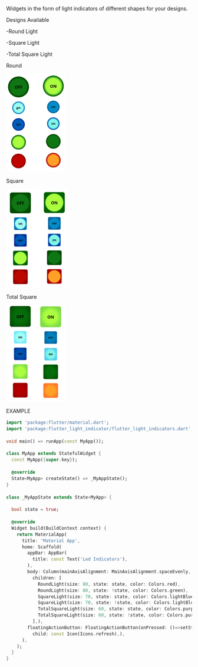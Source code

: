 Widgets in the form of light indicators of different shapes for your designs.



Designs Available

-Round Light


-Square Light


-Total Square Light




Round

![Round Light](https://github.com/J-Automation/flutter_light_indicators/blob/main/round.png)




Square

![Square Light](https://github.com/J-Automation/flutter_light_indicators/blob/main/square.png)




Total Square

![Total Square Light](https://github.com/J-Automation/flutter_light_indicators/blob/main/t_square.png)







EXAMPLE


```dart
import 'package:flutter/material.dart';
import 'package:flutter_light_indicator/flutter_light_indicators.dart';

void main() => runApp(const MyApp());

class MyApp extends StatefulWidget {
  const MyApp({super.key});

  @override
  State<MyApp> createState() => _MyAppState();
}

class _MyAppState extends State<MyApp> {

  bool state = true;

  @override
  Widget build(BuildContext context) {
    return MaterialApp(
      title: 'Material App',
      home: Scaffold(
        appBar: AppBar(
          title: const Text('Led Indicators'),
        ),
        body: Column(mainAxisAlignment: MainAxisAlignment.spaceEvenly,
          children: [
            RoundLight(size: 80, state: state, color: Colors.red),
            RoundLight(size: 80, state: !state, color: Colors.green),
            SquareLight(size: 70, state: state, color: Colors.lightBlueAccent,stateText: true),
            SquareLight(size: 70, state: !state, color: Colors.lightBlueAccent,stateText: true,),
            TotalSquareLight(size: 60, state: state, color: Colors.purple),
            TotalSquareLight(size: 60, state: !state, color: Colors.purple,stateText: true,),
          ],),
        floatingActionButton: FloatingActionButton(onPressed: ()=>setState(() {state = !state;}),
          child: const Icon(Icons.refresh),),
      ),
    );
  }
}


```
